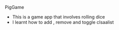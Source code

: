 PigGame

- This is a game app that involves rolling dice
- I learnt how to add , remove and toggle clsaalist

